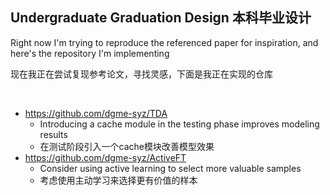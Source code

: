 Undergraduate Graduation Design 本科毕业设计
---

Right now I'm trying to reproduce the referenced paper for inspiration, and here's the repository I'm implementing

现在我正在尝试复现参考论文，寻找灵感，下面是我正在实现的仓库

</br>

* https://github.com/dgme-syz/TDA
  * Introducing a cache module in the testing phase improves modeling results
  * 在测试阶段引入一个cache模块改善模型效果
* https://github.com/dgme-syz/ActiveFT
  * Consider using active learning to select more valuable samples
  * 考虑使用主动学习来选择更有价值的样本
